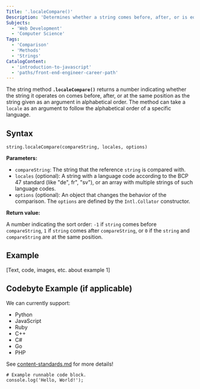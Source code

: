 ```yaml
---
Title: '.localeCompare()'
Description: 'Determines whether a string comes before, after, or is equal to another string in alphabetical order.'
Subjects:
  - 'Web Development'
  - 'Computer Science'
Tags:
  - 'Comparison'
  - 'Methods'
  - 'Strings'
CatalogContent:
  - 'introduction-to-javascript'
  - 'paths/front-end-engineer-career-path'
---
```


The string method **`.localeCompare()`** returns a number indicating whether the string it operates on comes before, after, or at the same position as the string given as an argument in alphabetical order. The method can take a `locale` as an argument to follow the alphabetical order of a specific language.

## Syntax

```pseudo
string.localeCompare(compareString, locales, options)
```

**Parameters:**

- `compareString`: The string that the reference `string` is compared with.
- `locales` (optional): A string with a language code according to the BCP 47 standard (like "de", fr", "sv"), or an array with multiple strings of such language codes.
- `options` (optional): An object that changes the behavior of the comparison. The `options` are defined by the `Intl.Collator` constructor.

**Return value:**

A number indicating the sort order: `-1` if `string` comes before `compareString`, `1` if `string` comes after `compareString`, or `0` if the `string` and `compareString` are at the same position.

## Example

[Text, code, images, etc. about example 1]

## Codebyte Example (if applicable)

We can currently support:

- Python
- JavaScript
- Ruby
- C++
- C#
- Go
- PHP

See [content-standards.md](https://github.com/Codecademy/docs/blob/main/documentation/content-standards.md) for more details!

```codebyte/js
# Example runnable code block.
console.log('Hello, World!');
```
